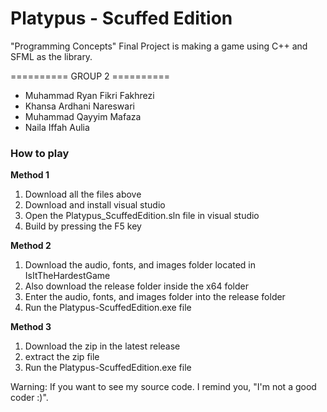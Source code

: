 # Platypus - Scuffed Edition
"Programming Concepts" Final Project is making a game using C++ and SFML as the library.

========== GROUP 2 ==========
- Muhammad Ryan Fikri Fakhrezi
- Khansa Ardhani Nareswari
- Muhammad Qayyim Mafaza
- Naila Iffah Aulia


### How to play
**Method 1**
1. Download all the files above
2. Download and install visual studio
3. Open the Platypus_ScuffedEdition.sln file in visual studio
4. Build by pressing the F5 key

**Method 2**
1. Download the audio, fonts, and images folder located in IsItTheHardestGame
2. Also download the release folder inside the x64 folder
3. Enter the audio, fonts, and images folder into the release folder
4. Run the Platypus-ScuffedEdition.exe file

**Method 3**
1. Download the zip in the latest release
2. extract the zip file
3. Run the Platypus-ScuffedEdition.exe file

Warning: If you want to see my source code. I remind you, "I'm not a good coder :)".
